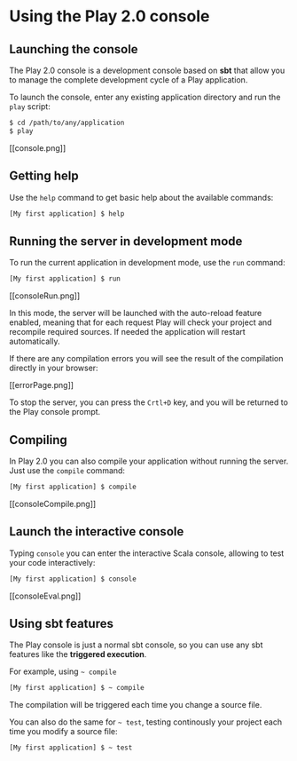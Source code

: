 # Using the Play 2.0 console

## Launching the console

The Play 2.0 console is a development console based on **sbt** that allow you to manage the complete development cycle of a Play application.

To launch the console, enter any existing application directory and run the `play` script:

```bash
$ cd /path/to/any/application
$ play 
```

[[console.png]]

## Getting help

Use the `help` command to get basic help about the available commands:

```bash
[My first application] $ help
```

## Running the server in development mode

To run the current application in development mode, use the `run` command:

```bash
[My first application] $ run
```

[[consoleRun.png]]

In this mode, the server will be launched with the auto-reload feature enabled, meaning that for each request Play will check your project and recompile required sources. If needed the application will restart automatically.

If there are any compilation errors you will see the result of the compilation directly in your browser:

[[errorPage.png]]

To stop the server, you can press the `Crtl+D` key, and you will be returned to the Play console prompt.

## Compiling

In Play 2.0 you can also compile your application without running the server. Just use the `compile` command:

```bash
[My first application] $ compile
```

[[consoleCompile.png]]

## Launch the interactive console

Typing `console` you can enter the interactive Scala console, allowing to test your code interactively:

```bash
[My first application] $ console
```

[[consoleEval.png]] 

## Using sbt features

The Play console is just a normal sbt console, so you can use any sbt features like the **triggered execution**. 

For example, using `~ compile`

```bash
[My first application] $ ~ compile
```

The compilation will be triggered each time you change a source file.

You can also do the same for `~ test`, testing continously your project each time you modify a source file:

```bash
[My first application] $ ~ test
```
 


